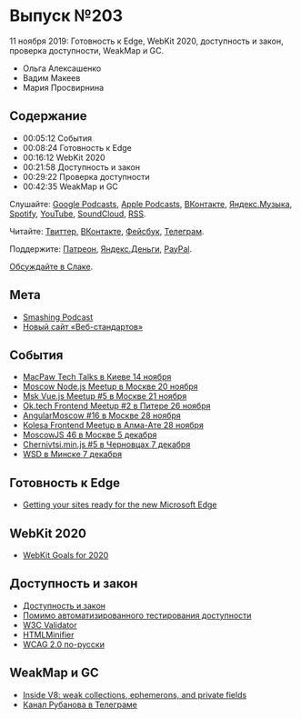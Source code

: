 # Выпуск №203

11 ноября 2019: Готовность к Edge, WebKit 2020, доступность и закон, проверка доступности, WeakMap и GC.

- Ольга Алексашенко
- Вадим Макеев
- Мария Просвирнина

## Содержание

- 00:05:12 События
- 00:08:24 Готовность к Edge
- 00:16:12 WebKit 2020
- 00:21:58 Доступность и закон
- 00:29:22 Проверка доступности
- 00:42:35 WeakMap и GC

Слушайте: [Google Podcasts](https://podcasts.google.com/?feed=aHR0cHM6Ly93ZWItc3RhbmRhcmRzLnJ1L3BvZGNhc3QvZmVlZC8), [Apple Podcasts](https://itunes.apple.com/podcast/id1080500016), [ВКонтакте](https://vk.com/podcasts-32017543), [Яндекс.Музыка](https://music.yandex.ru/album/6245956), [Spotify](https://open.spotify.com/show/3rzAcADjpBpXt73L0epTjV), [YouTube](https://www.youtube.com/playlist?list=PLMBnwIwFEFHcwuevhsNXkFTcadeX5R1Go), [SoundCloud](https://soundcloud.com/web-standards), [RSS](https://web-standards.ru/podcast/feed/).

Читайте: [Твиттер](https://twitter.com/webstandards_ru), [ВКонтакте](https://vk.com/webstandards_ru), [Фейсбук](https://www.facebook.com/webstandardsru), [Телеграм](https://t.me/webstandards_ru).

Поддержите: [Патреон](https://www.patreon.com/webstandards_ru), [Яндекс.Деньги](https://money.yandex.ru/to/41001119329753), [PayPal](https://www.paypal.me/pepelsbey).

[Обсуждайте в Слаке](http://slack.web-standards.ru/).

## Мета

- [Smashing Podcast](https://www.smashingmagazine.com/2019/11/smashing-podcast-episode-1/)
- [Новый сайт «Веб-стандартов»](https://github.com/web-standards-ru/nouvelle/)

## События

- [MacPaw Tech Talks в Киеве 14 ноября](https://www.eventbrite.com/e/macpaw-tech-talk-4-tickets-79328711311)
- [Moscow Node.js Meetup в Москве 20 ноября](https://axept.timepad.ru/event/1110942/)
- [Msk Vue.js Meetup #5 в Москве 21 ноября](https://msk-vuejs.ru/events/ev5.html)
- [Ok.tech Frontend Meetup #2 в Питере 26 ноября](https://oktech.timepad.ru/event/1110260/)
- [AngularMoscow #16 в Москве 28 ноября](https://meetup.tinkoff.ru/events/angular-meetup-16)
- [Kolesa Frontend Meetup в Алма-Ате 28 ноября](https://docs.google.com/forms/d/e/1FAIpQLSeApOUY3LNInWJ8qyxindftL12T-CJ_E0auHou4ngNN3xuZxg/viewform)
- [MoscowJS 46 в Москве 5 декабря](https://www.moscowjs.org/event/moscowjs-46)
- [Chernivtsi.min.js #5 в Черновцах 7 декабря](https://www.facebook.com/events/719799635191372/)
- [WSD в Минске 7 декабря](https://wsd.events/2019/12/07/)

## Готовность к Edge

- [Getting your sites ready for the new Microsoft Edge](https://blogs.windows.com/msedgedev/2019/11/04/edge-chromium-release-candidate-get-ready/)

## WebKit 2020

- [WebKit Goals for 2020](https://trac.webkit.org/wiki/WebKitGoalsfor2020)

## Доступность и закон

- [Доступность и закон](https://medium.com/p/a81dd9dd5fc8)
- [Помимо автоматизированного тестирования доступности](https://medium.com/p/51b8a2910dd2)
- [W3C Validator](https://validator.w3.org/)
- [HTMLMinifier](https://github.com/kangax/html-minifier)
- [WCAG 2.0 по-русски](https://www.w3.org/Translations/WCAG20-ru/)

## WeakMap и GC

- [Inside V8: weak collections, ephemerons, and private fields](https://youtu.be/MQsUiqVCJMc)
- [Канал Рубанова в Телеграме](https://t.me/juliarderity)
